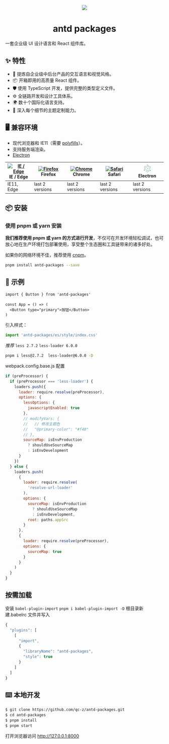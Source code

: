 <p align="center">
  <a href="https://ant.design">
    <img width="200" src="https://gw.alipayobjects.com/zos/rmsportal/KDpgvguMpGfqaHPjicRK.svg">
  </a>
</p>

<h1 align="center">antd packages</h1>

<div>

一套企业级 UI 设计语言和 React 组件库。

## ✨ 特性

- 🌈 提炼自企业级中后台产品的交互语言和视觉风格。
- 📦 开箱即用的高质量 React 组件。
- 🛡 使用 TypeScript 开发，提供完整的类型定义文件。
- ⚙️ 全链路开发和设计工具体系。
- 🌍 数十个国际化语言支持。
- 🎨 深入每个细节的主题定制能力。

## 🖥 兼容环境

- 现代浏览器和 IE11（需要 [polyfills](https://ant.design/docs/react/getting-started-cn#兼容性)）。
- 支持服务端渲染。
- [Electron](https://www.electronjs.org/)

| [<img src="https://raw.githubusercontent.com/alrra/browser-logos/master/src/edge/edge_48x48.png" alt="IE / Edge" width="24px" height="24px" />](http://godban.github.io/browsers-support-badges/)<br>IE / Edge | [<img src="https://raw.githubusercontent.com/alrra/browser-logos/master/src/firefox/firefox_48x48.png" alt="Firefox" width="24px" height="24px" />](http://godban.github.io/browsers-support-badges/)<br>Firefox | [<img src="https://raw.githubusercontent.com/alrra/browser-logos/master/src/chrome/chrome_48x48.png" alt="Chrome" width="24px" height="24px" />](http://godban.github.io/browsers-support-badges/)<br>Chrome | [<img src="https://raw.githubusercontent.com/alrra/browser-logos/master/src/safari/safari_48x48.png" alt="Safari" width="24px" height="24px" />](http://godban.github.io/browsers-support-badges/)<br>Safari | [<img src="https://raw.githubusercontent.com/alrra/browser-logos/master/src/electron/electron_48x48.png" alt="Electron" width="24px" height="24px" />](http://godban.github.io/browsers-support-badges/)<br>Electron |
| -------------------------------------------------------------------------------------------------------------------------------------------------------------------------------------------------------------- | ---------------------------------------------------------------------------------------------------------------------------------------------------------------------------------------------------------------- | ------------------------------------------------------------------------------------------------------------------------------------------------------------------------------------------------------------ | ------------------------------------------------------------------------------------------------------------------------------------------------------------------------------------------------------------ | -------------------------------------------------------------------------------------------------------------------------------------------------------------------------------------------------------------------- |
| IE11, Edge                                                                                                                                                                                                     | last 2 versions                                                                                                                                                                                                  | last 2 versions                                                                                                                                                                                              | last 2 versions                                                                                                                                                                                              | last 2 versions                                                                                                                                                                                                      |

## 📦 安装

### 使用 pnpm 或 yarn 安装

**我们推荐使用 pnpm 或 yarn 的方式进行开发**，不仅可在开发环境轻松调试，也可放心地在生产环境打包部署使用，享受整个生态圈和工具链带来的诸多好处。

如果你的网络环境不佳，推荐使用 [cnpm](https://github.com/cnpm/cnpm)。

```bash
pnpm install antd-packages --save
```

## 🔨 示例

```tsx | pure
import { Button } from 'antd-packages'

const App = () => (
  <Button type="primary">按钮</Button>
)
```

引入样式：

```jsx
import 'antd-packages/es/style/index.css'
```

_推荐_ `less 2.7.2` `less-loader 6.0.0`

```bash
pnpm i less@2.7.2  less-loader@6.0.0 -D
```

webpack.config.base.js 配置

```js | pure
if (preProcessor) {
  if (preProcessor === 'less-loader') {
    loaders.push({
      loader: require.resolve(preProcessor),
      options: {
        lessOptions: {
          javascriptEnabled: true
        },
        // modifyVars: {
        //   // 修改主题色
        //   "@primary-color": "#f40"
        // },
        sourceMap: isEnvProduction
          ? shouldUseSourceMap
          : isEnvDevelopment
      }
    })
  } else {
    loaders.push(
      {
        loader: require.resolve(
          'resolve-url-loader'
        ),
        options: {
          sourceMap: isEnvProduction
            ? shouldUseSourceMap
            : isEnvDevelopment,
          root: paths.appSrc
        }
      },
      {
        loader: require.resolve(preProcessor),
        options: {
          sourceMap: true
        }
      }
    )
  }
}
```

## 按需加载

安装 `babel-plugin-import`
`pnpm i babel-plugin-import -D`
根目录新建.babelrc 文件并写入

```js | pure
{
  "plugins": [
    [
      "import",
      {
        "libraryName": "antd-packages",
        "style": true
      }
    ]
  ]
}
```

## ⌨️ 本地开发

```bash
$ git clone https://github.com/qc-z/antd-packages.git
$ cd antd-packages
$ pnpm install
$ pnpm start
```

打开浏览器访问 http://127.0.0.1:8000
